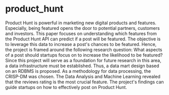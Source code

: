 # product_hunt
Product Hunt is powerful in marketing new digital products and features. Especially, being featured opens the door to potential partners, customers and investors. This paper focuses on understanding which features from the Product Hunt API can predict if a post will be featured. The objective is to leverage this data to increase a post's chances to be featured. Hence, the project is framed around the following research question: What aspects of a post should startups focus on to increase the likelihood to be featured? Since this project will serve as a foundation for future research in this area, a data infrastructure must be established. Thus, a data mart design based on an RDBMS is proposed. As a methodology for data processing, the CRISP-DM was chosen. The Data Analysis and Machine Learning revealed that the reviews rating is the most crucial feature. The project's findings can guide startups on how to effectively post on Product Hunt.
